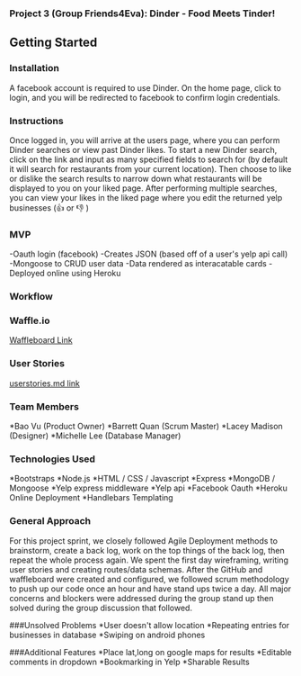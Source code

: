 ### Project 3 (Group Friends4Eva): Dinder - Food Meets Tinder! 

## Getting Started

### Installation
A facebook account is required to use Dinder. On the home page, click
to login, and you will be redirected to facebook to confirm login 
credentials.

### Instructions
Once logged in, you will arrive at the users page, where you can perform
Dinder searches or view past Dinder likes. To start a new Dinder search,
click on the link and input as many specified fields to search for (by 
default it will search for restaurants from your current location). Then 
choose to like or dislike the search results to narrow down what
restaurants will be displayed to you on your liked page. After performing
multiple searches, you can view your likes in the liked page where you
edit the returned yelp businesses (👍 or 👎 )

### MVP
-Oauth login (facebook)
-Creates JSON (based off of a user's yelp api call) 
-Mongoose to CRUD user data
-Data rendered as interacatable cards
-Deployed online using Heroku

### Workflow

### Waffle.io
[Waffleboard Link](https://waffle.io/friends4eva/Food-meets-tinder)

### User Stories
[userstories.md link](https://github.com/friends4eva/Food-meets-tinder/blob/master/userstories.md)

### Team Members
*Bao Vu (Product Owner)
*Barrett Quan (Scrum Master)
*Lacey Madison (Designer)
*Michelle Lee (Database Manager)

### Technologies Used
*Bootstraps
*Node.js
*HTML / CSS / Javascript
*Express
*MongoDB / Mongoose
*Yelp express middleware
*Yelp api
*Facebook Oauth
*Heroku Online Deployment
*Handlebars Templating

### General Approach
For this project sprint, we closely followed Agile Deployment methods
to brainstorm, create a back log, work on the top things of the back log, 
then repeat the whole process again. We spent the first day wireframing,
writing user stories and creating routes/data schemas. After the GitHub 
and waffleboard were created and configured, we followed scrum methodology
to push up our code once an hour and have stand ups twice a day. All major 
concerns and blockers were addressed during the group stand up then solved 
during the group discussion that followed.

###Unsolved Problems
*User doesn't allow location
*Repeating entries for businesses in database
*Swiping on android phones

###Additional Features
*Place lat,long on google maps for results
*Editable comments in dropdown
*Bookmarking in Yelp
*Sharable Results
